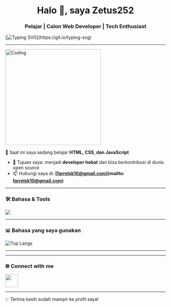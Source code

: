 <h1 align="center">Halo 👋, saya Zetus252</h1>
<h3 align="center">Pelajar | Calon Web Developer | Tech Enthusiast</h3>

<!-- Animasi teks -->
[![Typing SVG](https://readme-typing-svg.herokuapp.com?size=24&duration=4000&color=00BFFF&center=true&vCenter=true&lines=Welcome+to+my+profile!;Saya+suka+belajar+coding;Lets+build+something+awesome!)](https://git.io/typing-svg)

---

<!-- GIF Coding -->
<img align="center" alt="Coding" width="300" src="https://media0.giphy.com/media/v1.Y2lkPTZjMDliOTUyZm52Z3M2NWpyZDVmeDl3dXMzNno3b3NmZmhoYjFsN2t1dWh6dmt2aiZlcD12MV9pbnRlcm5hbF9naWZfYnlfaWQmY3Q9Zw/N3yLGQ1oMYfGU/giphy.gif">

🌱 Saat ini saya sedang belajar **HTML, CSS, dan JavaScript**
- 🎯 Tujuan saya: menjadi **developer hebat** dan bisa berkontribusi di dunia open source
- 📫 Hubungi saya di: **[farrelsk10@gmail.com](mailto: farrelsk10@gmail.com)**

---

### 🛠️ Bahasa & Tools
<p align="left">
  <img src="https://skillicons.dev/icons?i=html,css,js,bootstrap,vscode" />
</p>

---

### 📊 Bahasa yang saya gunakan
![Top Langs](https://github-readme-stats.vercel.app/api/top-langs/?username=Zetus252&layout=compact&theme=tokyonight)

---


---

### 🌐 Connect with me
<p align="left">
<a href="https://www.instagram.com//lalerrr.zz" target="blank"><img align="center" src="https://skillicons.dev/icons?i=instagram" height="40" /></a>
</p>

---

✨ Terima kasih sudah mampir ke profil saya!
